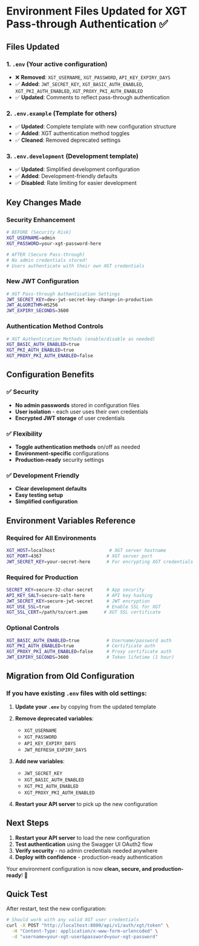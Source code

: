 # Environment Files Updated for XGT Pass-through Authentication ✅

## Files Updated

### 1. `.env` (Your active configuration)
- ❌ **Removed**: `XGT_USERNAME`, `XGT_PASSWORD`, `API_KEY_EXPIRY_DAYS`
- ✅ **Added**: `JWT_SECRET_KEY`, `XGT_BASIC_AUTH_ENABLED`, `XGT_PKI_AUTH_ENABLED`, `XGT_PROXY_PKI_AUTH_ENABLED`
- ✅ **Updated**: Comments to reflect pass-through authentication

### 2. `.env.example` (Template for others)
- ✅ **Updated**: Complete template with new configuration structure
- ✅ **Added**: XGT authentication method toggles
- ✅ **Cleaned**: Removed deprecated settings

### 3. `.env.development` (Development template)
- ✅ **Updated**: Simplified development configuration
- ✅ **Added**: Development-friendly defaults
- ✅ **Disabled**: Rate limiting for easier development

## Key Changes Made

### **Security Enhancement**
```bash
# BEFORE (Security Risk)
XGT_USERNAME=admin
XGT_PASSWORD=your-xgt-password-here

# AFTER (Secure Pass-through)
# No admin credentials stored!
# Users authenticate with their own XGT credentials
```

### **New JWT Configuration**
```bash
# XGT Pass-through Authentication Settings
JWT_SECRET_KEY=dev-jwt-secret-key-change-in-production
JWT_ALGORITHM=HS256
JWT_EXPIRY_SECONDS=3600
```

### **Authentication Method Controls**
```bash
# XGT Authentication Methods (enable/disable as needed)
XGT_BASIC_AUTH_ENABLED=true
XGT_PKI_AUTH_ENABLED=true
XGT_PROXY_PKI_AUTH_ENABLED=false
```

## Configuration Benefits

### ✅ **Security**
- **No admin passwords** stored in configuration files
- **User isolation** - each user uses their own credentials
- **Encrypted JWT storage** of user credentials

### ✅ **Flexibility**
- **Toggle authentication methods** on/off as needed
- **Environment-specific** configurations
- **Production-ready** security settings

### ✅ **Development Friendly**
- **Clear development defaults**
- **Easy testing setup**
- **Simplified configuration**

## Environment Variables Reference

### **Required for All Environments**
```bash
XGT_HOST=localhost                    # XGT server hostname
XGT_PORT=4367                        # XGT server port
JWT_SECRET_KEY=your-secret-here      # For encrypting XGT credentials
```

### **Required for Production**
```bash
SECRET_KEY=secure-32-char-secret     # App security
API_KEY_SALT=secure-salt-here        # API key hashing
JWT_SECRET_KEY=secure-jwt-secret     # JWT encryption
XGT_USE_SSL=true                     # Enable SSL for XGT
XGT_SSL_CERT=/path/to/cert.pem      # XGT SSL certificate
```

### **Optional Controls**
```bash
XGT_BASIC_AUTH_ENABLED=true          # Username/password auth
XGT_PKI_AUTH_ENABLED=true            # Certificate auth
XGT_PROXY_PKI_AUTH_ENABLED=false     # Proxy certificate auth
JWT_EXPIRY_SECONDS=3600              # Token lifetime (1 hour)
```

## Migration from Old Configuration

### **If you have existing `.env` files with old settings:**

1. **Update your `.env`** by copying from the updated template
2. **Remove deprecated variables**:
   - `XGT_USERNAME`
   - `XGT_PASSWORD` 
   - `API_KEY_EXPIRY_DAYS`
   - `JWT_REFRESH_EXPIRY_DAYS`

3. **Add new variables**:
   - `JWT_SECRET_KEY`
   - `XGT_BASIC_AUTH_ENABLED`
   - `XGT_PKI_AUTH_ENABLED`
   - `XGT_PROXY_PKI_AUTH_ENABLED`

4. **Restart your API server** to pick up the new configuration

## Next Steps

1. **Restart your API server** to load the new configuration
2. **Test authentication** using the Swagger UI OAuth2 flow
3. **Verify security** - no admin credentials needed anywhere
4. **Deploy with confidence** - production-ready authentication

Your environment configuration is now **clean, secure, and production-ready**! 🎉

## Quick Test

After restart, test the new configuration:
```bash
# Should work with any valid XGT user credentials
curl -X POST "http://localhost:8000/api/v1/auth/xgt/token" \
  -H "Content-Type: application/x-www-form-urlencoded" \
  -d "username=your-xgt-user&password=your-xgt-password"
```
